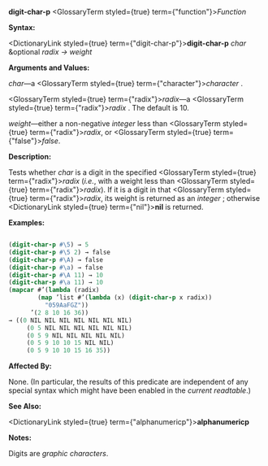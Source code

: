 **digit-char-p** <GlossaryTerm styled={true} term={"function"}><i>Function</i></GlossaryTerm> 



**Syntax:** 



<DictionaryLink styled={true} term={"digit-char-p"}><b>digit-char-p</b></DictionaryLink> *char* &amp;optional *radix → weight* 



**Arguments and Values:** 



*char*—a <GlossaryTerm styled={true} term={"character"}><i>character</i></GlossaryTerm> . 







 



 



<GlossaryTerm styled={true} term={"radix"}><i>radix</i></GlossaryTerm>—a <GlossaryTerm styled={true} term={"radix"}><i>radix</i></GlossaryTerm> . The default is 10. 



*weight*—either a non-negative *integer* less than <GlossaryTerm styled={true} term={"radix"}><i>radix</i></GlossaryTerm>, or <GlossaryTerm styled={true} term={"false"}><i>false</i></GlossaryTerm>. 



**Description:** 



Tests whether *char* is a digit in the specified <GlossaryTerm styled={true} term={"radix"}><i>radix</i></GlossaryTerm> (*i.e.*, with a weight less than <GlossaryTerm styled={true} term={"radix"}><i>radix</i></GlossaryTerm>). If it is a digit in that <GlossaryTerm styled={true} term={"radix"}><i>radix</i></GlossaryTerm>, its weight is returned as an *integer* ; otherwise <DictionaryLink styled={true} term={"nil"}><b>nil</b></DictionaryLink> is returned. 



**Examples:**
```lisp

(digit-char-p #\5) → 5 
(digit-char-p #\5 2) → false 
(digit-char-p #\A) → false 
(digit-char-p #\a) → false 
(digit-char-p #\A 11) → 10 
(digit-char-p #\a 11) → 10 
(mapcar #’(lambda (radix) 
	    (map ’list #’(lambda (x) (digit-char-p x radix)) 
		  "059AaFGZ")) 
	  ’(2 8 10 16 36)) 
→ ((0 NIL NIL NIL NIL NIL NIL NIL) 
     (0 5 NIL NIL NIL NIL NIL NIL) 
     (0 5 9 NIL NIL NIL NIL NIL) 
     (0 5 9 10 10 15 NIL NIL) 
     (0 5 9 10 10 15 16 35)) 

```
**Affected By:** 



None. (In particular, the results of this predicate are independent of any special syntax which might have been enabled in the *current readtable*.) 



**See Also:** 



<DictionaryLink styled={true} term={"alphanumericp"}><b>alphanumericp</b></DictionaryLink> 



**Notes:** 



Digits are *graphic characters*. 



